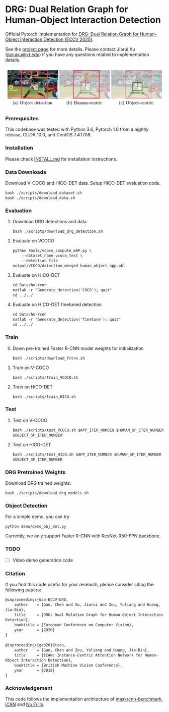 # DRG: Dual Relation Graph for Human-Object Interaction Detection
Official Pytorch implementation for [DRG: Dual Relation Graph for Human-Object Interaction Detection (ECCV 2020)](https://www.ecva.net/papers/eccv_2020/papers_ECCV/papers/123570681.pdf).

See the [project page](http://chengao.vision/DRG/) for more details. Please contact Jiarui Xu (jiaruixu@vt.edu) if you have any questions related to implementation details.

<img src='demo/teaser.png'>

### Prerequisites
This codebase was tested with Python 3.6, Pytorch 1.0 from a nightly release, CUDA 10.0, and CentOS 7.4.1708.

### Installation
Please check [INSTALL.md](INSTALL.md) for installation instructions.

### Data Downloads
Download V-COCO and HICO-DET data. Setup HICO-DET evaluation code.
```Shell
bash ./scripts/download_dataset.sh 
bash ./scripts/download_data.sh
```

### Evaluation
1. Download DRG detections and data
    ```Shell
    bash ./scripts/download_drg_detection.sh
    ```

2. Evaluate on VCOCO
    ```Shell
    python tools/vcoco_compute_mAP.py \
        --dataset_name vcoco_test \
        --detection_file output/VCOCO/detection_merged_human_object_app.pkl
    ```

3. Evaluate on HICO-DET
    ```Shell
    cd Data/ho-rcnn
    matlab -r "Generate_detection('COCO'); quit"
    cd ../../
    ```

4. Evaluate on HICO-DET finetuned detection
    ```Shell
    cd Data/ho-rcnn
    matlab -r "Generate_detection('finetune'); quit"
    cd ../../
    ```

### Train
0. Down pre-trained Faster R-CNN model weights for initialization
    ```Shell
    bash ./scripts/download_frcnn.sh
    ```

1. Train on V-COCO
    ```Shell
    bash ./scripts/train_VCOCO.sh
    ```

2. Train on HICO-DET
    ```Shell
    bash ./scripts/train_HICO.sh
    ```

### Test
1. Test on V-COCO
    ```Shell
    bash ./scripts/test_VCOCO.sh $APP_ITER_NUMBER $HUMAN_SP_ITER_NUMBER $OBJECT_SP_ITER_NUMBER
    ```

2. Test on HICO-DET
    ```Shell
    bash ./scripts/test_HICO.sh $APP_ITER_NUMBER $HUMAN_SP_ITER_NUMBER $OBJECT_SP_ITER_NUMBER
    ```

### DRG Pretrained Weights
Download DRG trained weights.
```Shell
bash ./scripts/download_drg_models.sh
```

### Object Detection
For a simple demo, you can try
```Shell
python demo/demo_obj_det.py
```
Currently, we only support Faster R-CNN with ResNet-R50-FPN backbone.

### TODO
- [ ] Video demo generation code

### Citation
If you find this code useful for your research, please consider citing the following papers:

	@inproceedings{Gao-ECCV-DRG,
	    author    = {Gao, Chen and Xu, Jiarui and Zou, Yuliang and Huang, Jia-Bin}, 
	    title     = {DRG: Dual Relation Graph for Human-Object Interaction Detection}, 
	    booktitle = {European Conference on Computer Vision},
	    year      = {2020}
	}

	@inproceedings{gao2018ican,
	    author    = {Gao, Chen and Zou, Yuliang and Huang, Jia-Bin}, 
	    title     = {iCAN: Instance-Centric Attention Network for Human-Object Interaction Detection}, 
	    booktitle = {British Machine Vision Conference},
	    year      = {2018}
	}

### Acknowledgement
This code follows the implementation architecture of [maskrcnn-benchmark](https://github.com/facebookresearch/maskrcnn-benchmark), [iCAN](https://github.com/vt-vl-lab/iCAN) and [No Frills](https://github.com/BigRedT/no_frills_hoi_det).
